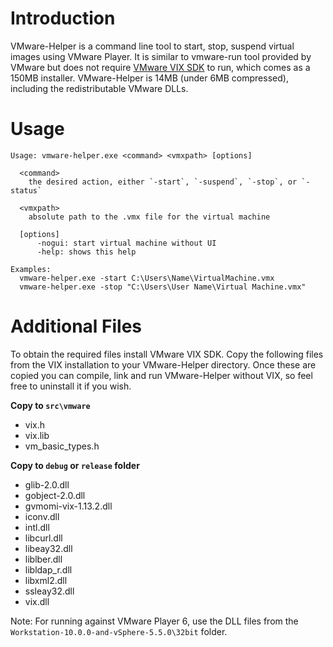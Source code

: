 # Introduction
VMware-Helper is a command line tool to start, stop, suspend virtual images using VMware Player. It is similar to vmware-run tool provided by VMware but does not require [VMware VIX SDK](https://www.vmware.com/support/developer/vix-api/) to run, which comes as a 150MB installer. VMware-Helper is 14MB (under 6MB compressed), including the redistributable VMware DLLs. 

# Usage

```
Usage: vmware-helper.exe <command> <vmxpath> [options]

  <command>
    the desired action, either `-start`, `-suspend`, `-stop`, or `-status`

  <vmxpath>
    absolute path to the .vmx file for the virtual machine

  [options]
      -nogui: start virtual machine without UI
      -help: shows this help

Examples:
  vmware-helper.exe -start C:\Users\Name\VirtualMachine.vmx
  vmware-helper.exe -stop "C:\Users\User Name\Virtual Machine.vmx"
```

# Additional Files
To obtain the required files install VMware VIX SDK. Copy the following files from the VIX installation to your VMware-Helper directory. Once these are copied you can compile, link and run VMware-Helper without VIX, so feel free to uninstall it if you wish.

**Copy to `src\vmware`**
- vix.h
- vix.lib
- vm_basic_types.h


**Copy to `debug` or `release` folder**
- glib-2.0.dll
- gobject-2.0.dll
- gvmomi-vix-1.13.2.dll
- iconv.dll
- intl.dll
- libcurl.dll
- libeay32.dll
- liblber.dll
- libldap_r.dll
- libxml2.dll
- ssleay32.dll
- vix.dll

Note: For running against VMware Player 6, use the DLL files from the `Workstation-10.0.0-and-vSphere-5.5.0\32bit` folder.